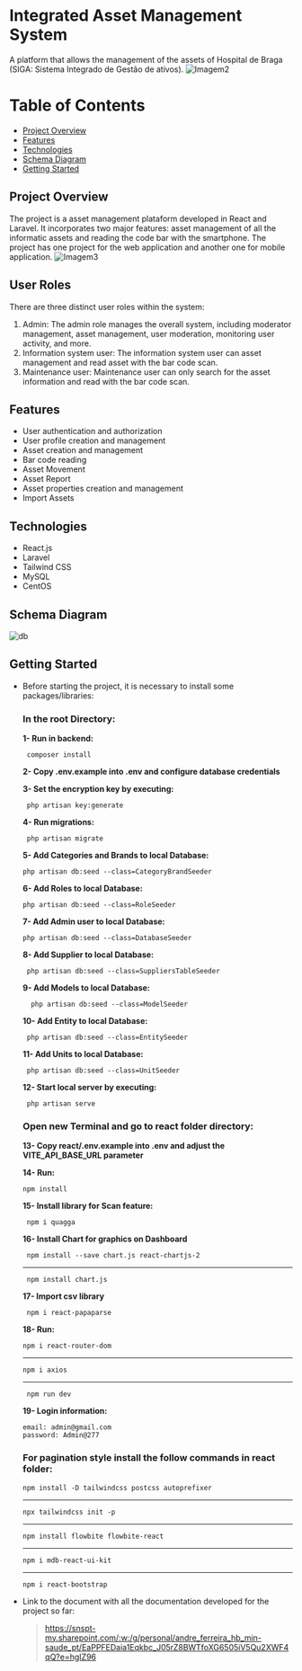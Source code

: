 # Integrated Asset Management System
A platform that allows the management of the assets of Hospital de Braga (SIGA: Sistema Integrado de Gestão de ativos).
![Imagem2](https://github.com/andre9277/Gestao_ativos/assets/110822583/43b4e7df-e2bc-4ccd-9ebd-b025b0f1055c)

# Table of Contents
- [Project Overview ](#project-overview)
- [Features](#features)
- [Technologies](#technologies)
- [Schema Diagram](#schema-diagram)
- [Getting Started](#getting-started)
  
## Project Overview 
The project is a asset management plataform developed in React and Laravel. It incorporates two major features: asset management of all the informatic assets and reading the code bar with the smartphone. The project has one project for the web application and another one for mobile application.
![Imagem3](https://github.com/andre9277/Gestao_ativos/assets/110822583/be8587a5-4f76-4a03-879b-e20c1bee409f)

## User Roles
There are three distinct user roles within the system:
 1. Admin: The admin role manages the overall system, including moderator management, asset management, user moderation, monitoring user activity, and more.
 2. Information system user: The information system user can asset management and read asset with the bar code scan.
 3. Maintenance user: Maintenance user can only search for the asset information and read with the bar code scan.

## Features
- User authentication and authorization
- User profile creation and management
- Asset creation and management
- Bar code reading
- Asset Movement
- Asset Report
- Asset properties creation and management
- Import Assets

## Technologies
- React.js
- Laravel
- Tailwind CSS
- MySQL
- CentOS

## Schema Diagram
![db](https://github.com/andre9277/Gestao_ativos/assets/110822583/b854a6d9-ae53-4485-ab82-c49ca330269d)

## Getting Started
-   Before starting the project, it is necessary to install some packages/libraries:

    ### In the root Directory:
    
       **1- Run in backend:**

         composer install
        
      **2- Copy .env.example into .env and configure database credentials**

      **3- Set the encryption key by executing:**

         php artisan key:generate

       **4- Run migrations:**

         php artisan migrate
         
      **5- Add Categories and Brands to local Database:**
      
        php artisan db:seed --class=CategoryBrandSeeder
        
      **6- Add Roles to local Database:**
      
        php artisan db:seed --class=RoleSeeder
         
       **7- Add Admin user to local Database:**
       
        php artisan db:seed --class=DatabaseSeeder

      **8- Add Supplier to local Database:**

         php artisan db:seed --class=SuppliersTableSeeder


       **9- Add Models to local Database:**

          php artisan db:seed --class=ModelSeeder

      **10- Add Entity to local Database:**

         php artisan db:seed --class=EntitySeeder

      **11- Add Units to local Database:**

         php artisan db:seed --class=UnitSeeder

       **12- Start local server by executing:**

         php artisan serve
        
        

    ### Open new Terminal and go to **react** folder directory:
    
     **13- Copy react/.env.example into .env and adjust the VITE_API_BASE_URL parameter**

     **14- Run:**

        npm install

     **15- Install library for Scan feature:**

         npm i quagga


      **16- Install Chart for graphics on Dashboard**

         npm install --save chart.js react-chartjs-2
     ______________________________________________________

         npm install chart.js

      
      **17- Import  csv library**

         npm i react-papaparse
      


       **18- Run:**

        npm i react-router-dom
      ______________________________________________________

        npm i axios
      ______________________________________________________

         npm run dev
         

     **19- Login information:**
     
        email: admin@gmail.com
        password: Admin@277
    
     ### **For pagination style install the follow commands in react folder:**

        npm install -D tailwindcss postcss autoprefixer
     ______________________________________________________

        npx tailwindcss init -p
     ______________________________________________________

        npm install flowbite flowbite-react

      ______________________________________________________
        
        npm i mdb-react-ui-kit

      ______________________________________________________
        npm i react-bootstrap


-   Link to the document with all the documentation developed for the project so far:
    > https://snspt-my.sharepoint.com/:w:/g/personal/andre_ferreira_hb_min-saude_pt/EaPPFEDaia1Eqkbc_J05rZ8BWTfoXG6505iV5Qu2XWF4qQ?e=hgIZ96
